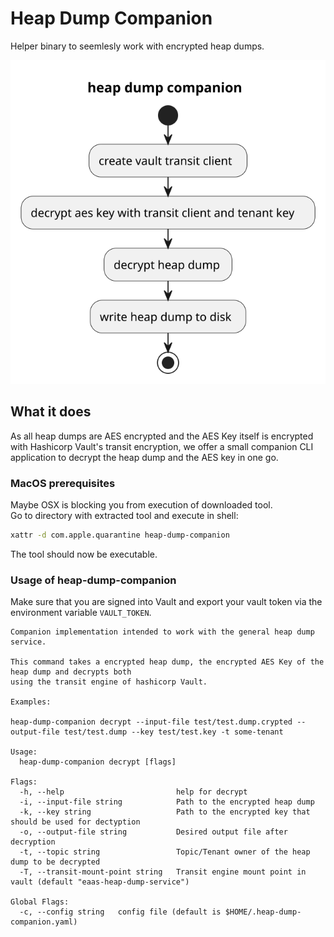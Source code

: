 # Heap Dump Companion

Helper binary to seemlesly work with encrypted heap dumps.

![](docs/Architecture.svg)

## What it does

As all heap dumps are AES encrypted and the AES Key itself is encrypted with Hashicorp Vault's transit encryption, we offer a small companion CLI application to decrypt the heap dump and the AES key in one go.  

### MacOS prerequisites

Maybe OSX is blocking you from execution of downloaded tool.\
Go to directory with extracted tool and execute in shell:
```bash
xattr -d com.apple.quarantine heap-dump-companion
```

The tool should now be executable.

### Usage of heap-dump-companion

Make sure that you are signed into Vault and export your vault token via the environment variable `VAULT_TOKEN`.

```
Companion implementation intended to work with the general heap dump service.

This command takes a encrypted heap dump, the encrypted AES Key of the heap dump and decrypts both
using the transit engine of hashicorp Vault. 

Examples:

heap-dump-companion decrypt --input-file test/test.dump.crypted --output-file test/test.dump --key test/test.key -t some-tenant

Usage:
  heap-dump-companion decrypt [flags]

Flags:
  -h, --help                         help for decrypt
  -i, --input-file string            Path to the encrypted heap dump
  -k, --key string                   Path to the encrypted key that should be used for dectyption
  -o, --output-file string           Desired output file after decryption
  -t, --topic string                 Topic/Tenant owner of the heap dump to be decrypted
  -T, --transit-mount-point string   Transit engine mount point in vault (default "eaas-heap-dump-service")

Global Flags:
  -c, --config string   config file (default is $HOME/.heap-dump-companion.yaml)
```

